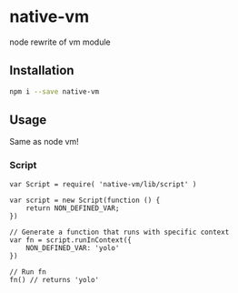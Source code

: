 # native-vm
node rewrite of vm module

## Installation
```bash
npm i --save native-vm
```

## Usage

Same as node vm!

### Script
```
var Script = require( 'native-vm/lib/script' )

var script = new Script(function () {
    return NON_DEFINED_VAR;
})

// Generate a function that runs with specific context
var fn = script.runInContext({
    NON_DEFINED_VAR: 'yolo'
})

// Run fn
fn() // returns 'yolo'

```
